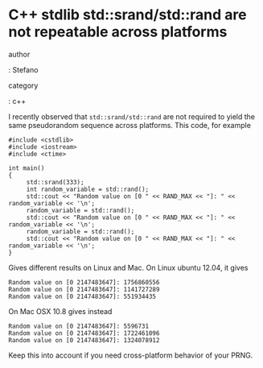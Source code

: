 C++ stdlib std::srand/std::rand are not repeatable across platforms
===================================================================

author

:   Stefano

category

:   c++

I recently observed that `std::srand/std::rand` are not required to
yield the same pseudorandom sequence across platforms. This code, for
example

``` {.cpp}
#include <cstdlib>
#include <iostream>
#include <ctime>

int main()
{
     std::srand(333);
     int random_variable = std::rand();
     std::cout << "Random value on [0 " << RAND_MAX << "]: " << random_variable << '\n';
     random_variable = std::rand();
     std::cout << "Random value on [0 " << RAND_MAX << "]: " << random_variable << '\n';
     random_variable = std::rand();
     std::cout << "Random value on [0 " << RAND_MAX << "]: " << random_variable << '\n';
}
```

Gives different results on Linux and Mac. On Linux ubuntu 12.04, it
gives

``` {.text}
Random value on [0 2147483647]: 1756860556
Random value on [0 2147483647]: 1141727289
Random value on [0 2147483647]: 551934435
```

On Mac OSX 10.8 gives instead

``` {.text}
Random value on [0 2147483647]: 5596731
Random value on [0 2147483647]: 1722461096
Random value on [0 2147483647]: 1324078912
```

Keep this into account if you need cross-platform behavior of your PRNG.
